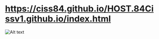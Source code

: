 # https://ciss84.github.io/HOST.84Cissv1.github.io/index.html

![Alt text](https://github.com/ciss84/HOSTciss84v6.github.io/blob/master/Capture.PNG?raw=true "Title")


